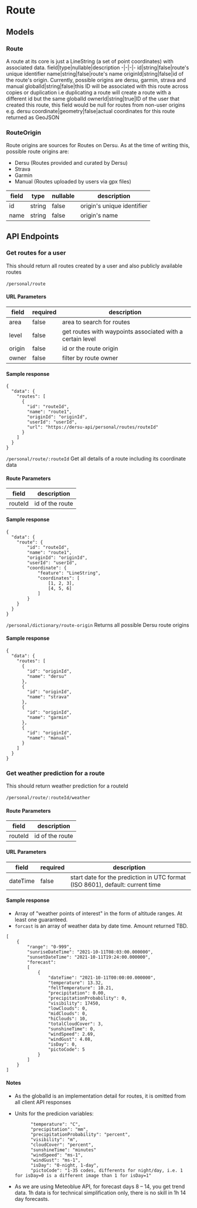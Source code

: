 # Route

## Models

### Route

A route at its core is just a LineString (a set of point coordinates) with associated data.
field|type|nullable|description
-|-|-|-
id|string|false|route's unique identifier
name|string|false|route's name
originId|string|false|id of the route's origin. Currently, possible origins are dersu, garmin, strava and manual
globalId|string|false|this ID will be associated with this route across copies or duplication i.e duplicating a route will create a route with a different id but the same globalId
ownerId|string|true|ID of the user that created this route, this field would be null for routes from non-user origins e.g. dersu
coordinate|geometry|false|actual coordinates for this route returned as GeoJSON

### RouteOrigin

Route origins are sources for Routes on Dersu. As at the time of writing this, possible route origins are:

- Dersu (Routes provided and curated by Dersu)
- Strava
- Garmin
- Manual (Routes uploaded by users via gpx files)

| field | type   | nullable | description                |
| ----- | ------ | -------- | -------------------------- |
| id    | string | false    | origin's unique identifier |
| name  | string | false    | origin's name              |

## API Endpoints

### Get routes for a user

This should return all routes created by a user and also publicly available routes
\
\
`/personal/route`

#### URL Parameters

| field  | required | description                                               |
| ------ | -------- | --------------------------------------------------------- |
| area   | false    | area to search for routes                                 |
| level  | false    | get routes with waypoints associated with a certain level |
| origin | false    | id or the route origin                                    |
| owner  | false    | filter by route owner                                     |

#### Sample response

```
{
  "data": {
    "routes": [
      {
        "id": "routeId",
        "name": "route1",
        "originId": "originId",
        "userId": "userId",
        "url": "https://dersu-api/personal/routes/routeId"
      }
    ]
  }
}
```

`/personal/route/:routeId`
Get all details of a route including its coordinate data

#### Route Parameters

| field   | description     |
| ------- | --------------- |
| routeId | id of the route |

#### Sample response

```
{
  "data": {
    "route": {
        "id": "routeId",
        "name": "route1",
        "originId": "originId",
        "userId": "userId",
        "coordinate": {
            "feature": "LineString",
            "coordinates": [
                [1, 2, 3],
                [4, 5, 6]
            ]
        }
    }
  }
}
```

`/personal/dictionary/route-origin`
Returns all possible Dersu route origins

#### Sample response

```
{
  "data": {
    "routes": [
      {
        "id": "originId",
        "name": "dersu"
      },
      {
        "id": "originId",
        "name": "strava"
      },
      {
        "id": "originId",
        "name": "garmin"
      },
      {
        "id": "originId",
        "name": "manual"
      }
    ]
  }
}
```

### Get weather prediction for a route

This should return weather prediction for a routeId
\
\
`/personal/route/:routeId/weather`

#### Route Parameters

| field   | description     |
| ------- | --------------- |
| routeId | id of the route |

#### URL Parameters

| field      | required | description                                                                       |
| ---------- | -------- | --------------------------------------------------------------------------------- |
| dateTime   | false    | start date for the prediction in UTC format (ISO 8601), default: current time     |

#### Sample response

- Array of "weather points of interest" in the form of altitude ranges. At least one guaranteed.
- `forcast` is an array of weather data by date time. Amount returned TBD.

```
[
    {
        "range": "0-999",
        "sunriseDateTime": "2021-10-11T08:03:00.000000",
        "sunsetDateTime": "2021-10-11T19:24:00.000000",
        "forecast":
        [
            {
                "dateTime": "2021-10-11T00:00:00.000000",
                "temperature": 13.32,
                "feltTemperature": 10.21,
                "precipitation": 0.00,
                "precipitationProbability": 0,
                "visibility": 17450,
                "lowClouds": 0,
                "midClouds": 0,
                "hiClouds": 10,
                "totalCloudCover": 3,
                "sunshineTime": 0,
                "windSpeed": 2.69,
                "windGust": 4.08,
                "isDay": 0,
                "pictoCode": 5
            }
        ]
    }
]
```


#### Notes

- As the globalId is an implementation detail for routes, it is omitted from all client API responses
- Units for the predicion variables:
  
  ```
        "temperature": "C",
        "precipitation": "mm",
        "precipitationProbability": "percent",
        "visibility": "m",
        "cloudCover": "percent",
        "sunshineTime": "minutes"
        "windSpeed": "ms-1",
        "windGust": "ms-1",
        "isDay": "0-night, 1-day",
        "pictoCode": "1-35 codes, differents for night/day, i.e. 1 for isDay=0 is a different image than 1 for isDay=1"
  ```
- As we are using Meteoblue API, for forecast days 8 – 14, you get trend data. 1h data is for technical simplification only, there is no skill in 1h 14 day forecasts.
